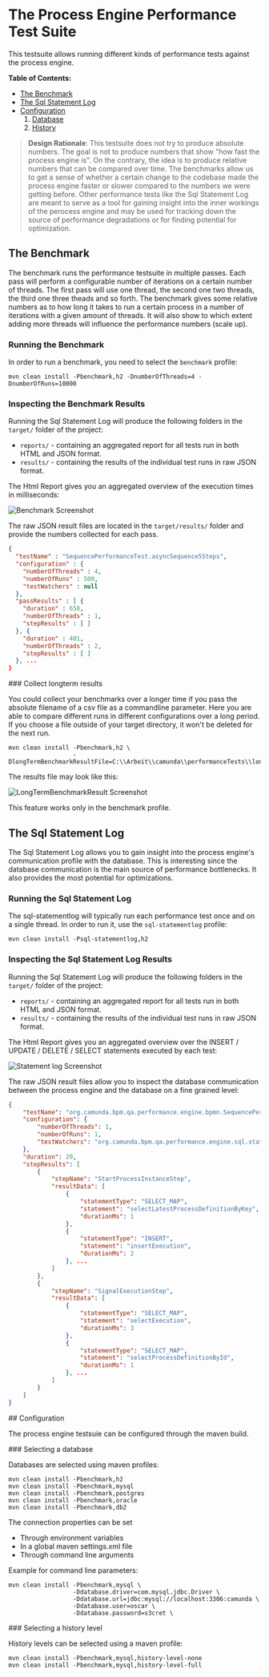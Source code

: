 # The Process Engine Performance Test Suite

This testsuite allows running different kinds of performance tests against the process engine.

**Table of Contents:**

* [The Benchmark](#benchmark)
* [The Sql Statement Log](#sql-statement-log)
* [Configuration](#configuration)
   1. [Database](#configuration-database)
   2. [History](#configuration-history)

> **Design Rationale**: This testsuite does not try to produce absolute numbers. The goal is not to produce numbers that show "how fast the process engine is". On the contrary, the idea is to produce relative numbers that can be compared over time. The benchmarks allow us to get a sense of whether a certain change to the codebase made the process engine faster or slower compared to the numbers we were getting before. Other performance tests like the Sql Statement Log are meant to serve as a tool for gaining insight into the inner workings of the perocess engine and may be used for tracking down the source of performance degradations or for finding potential for optimization.

<a name="benchmark"></a>
## The Benchmark

The benchmark runs the performance testsuite in multiple passes. Each pass will perform a configurable number of iterations on a certain number of threads. The first pass will use one thread, the second one two threads, the third one three theads and so forth. The benchmark gives some relative numbers as to how long it takes to run a certain process in a number of iterations with a given amount of threads. It will also show to which extent adding more threads will influence the performance numbers (scale up).

### Running the Benchmark

In order to run a benchmark, you need to select the `benchmark` profile:

```Shell
mvn clean install -Pbenchmark,h2 -DnumberOfThreads=4 -DnumberOfRuns=10000
```
### Inspecting the Benchmark Results

Running the Sql Statement Log will produce the following folders in the `target/` folder of the project:

* `reports/` - containing an aggregated report for all tests run in both HTML and JSON format.
* `results/` - containing the results of the individual test runs in raw JSON format.

The Html Report gives you an aggregated overview of the execution times in milliseconds:

![Benchmark Screenshot][1]

The raw JSON result files are located in the `target/results/` folder and provide the numbers collected for each pass.

```json
{
  "testName" : "SequencePerformanceTest.asyncSequence5Steps",
  "configuration" : {
    "numberOfThreads" : 4,
    "numberOfRuns" : 500,
    "testWatchers" : null
  },
  "passResults" : [ {
    "duration" : 650,
    "numberOfThreads" : 1,
    "stepResults" : [ ]
  }, {
    "duration" : 401,
    "numberOfThreads" : 2,
    "stepResults" : [ ]
  }, ...
}
```
<a name="longterm-results" />
### Collect longterm results

You could collect your benchmarks over a longer time if you pass the absolute filename
of a csv file as a commandline parameter. Here you are able to compare different runs in different
configurations over a long period. If you choose a file outside of your target directory, it won't be deleted
for the next run.

```Shell
mvn clean install -Pbenchmark,h2 \ 
                  -DlongTermBenchmarkResultFile=C:\\Arbeit\\camunda\\performanceTests\\longtermResults.csv
```

The results file may look like this:

![LongTermBenchmarkResult Screenshot][3]

This feature works only in the benchmark profile.  

<a name="sql-statement-log"></a>
## The Sql Statement Log

The Sql Statement Log allows you to gain insight into the process engine's communication profile with the database. This is interesting since the database communication is the main source of performance bottlenecks. It also provides the most potential for optimizations.

### Running the Sql Statement Log

The sql-statementlog will typically run each performance test once and on a single thread. In order to run it, use the `sql-statementlog` profile:

```Shell
mvn clean install -Psql-statementlog,h2 
```

### Inspecting the Sql Statement Log Results

Running the Sql Statement Log will produce the following folders in the `target/` folder of the project:

* `reports/` - containing an aggregated report for all tests run in both HTML and JSON format.
* `results/` - containing the results of the individual test runs in raw JSON format.

The Html Report gives you an aggregated overview over the INSERT / UPDATE / DELETE / SELECT statements executed by each test:

![Statement log Screenshot][2]

The raw JSON result files allow you to inspect the database communication between the process engine and the database on a fine grained level:

```json
{
    "testName": "org.camunda.bpm.qa.performance.engine.bpmn.SequencePerformanceTest.asyncSequence1Step",
    "configuration": {
        "numberOfThreads": 1,
        "numberOfRuns": 1,
        "testWatchers": "org.camunda.bpm.qa.performance.engine.sql.statementlog.StatementLogPerfTestWatcher"
    },
    "duration": 20,
    "stepResults": [
        {
            "stepName": "StartProcessInstanceStep",
            "resultData": [
                {
                    "statementType": "SELECT_MAP",
                    "statement": "selectLatestProcessDefinitionByKey",
                    "durationMs": 1
                },
                {
                    "statementType": "INSERT",
                    "statement": "insertExecution",
                    "durationMs": 2
                }, ...
            ]
        },
        {
            "stepName": "SignalExecutionStep",
            "resultData": [
                {
                    "statementType": "SELECT_MAP",
                    "statement": "selectExecution",
                    "durationMs": 3
                },
                {
                    "statementType": "SELECT_MAP",
                    "statement": "selectProcessDefinitionById",
                    "durationMs": 1
                }, ...               
            ]
        }
    ]
}
```
<a name="configuration" />
## Configuration

The process engine testsuie can be configured through the maven build.

<a name="configuration-database" />
### Selecting a database

Databases are selected using maven profiles:

```Shell
mvn clean install -Pbenchmark,h2
mvn clean install -Pbenchmark,mysql
mvn clean install -Pbenchmark,postgres
mvn clean install -Pbenchmark,oracle
mvn clean install -Pbenchmark,db2
```

The connection properties can be set

* Through environment variables
* In a global maven settings.xml file
* Through command line arguments

Example for command line parameters:

```Shell
mvn clean install -Pbenchmark,mysql \
                  -Ddatabase.driver=com.mysql.jdbc.Driver \
                  -Ddatabase.url=jdbc:mysql://localhost:3306:camunda \
                  -Ddatabase.user=oscar \
                  -Ddatabase.password=s3cret \
```

<a name="configuration-history" />
### Selecting a history level

History levels can be selected using a maven profile:

```Shell
mvn clean install -Pbenchmark,mysql,history-level-none
mvn clean install -Pbenchmark,mysql,history-level-full
```

[1]: docs/benchmark-report.png
[2]: docs/sql-statement-log-report.png
[3]: docs/longTermBenchmarkResults.png
